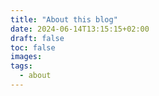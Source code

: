 ```yaml
---
title: "About this blog"
date: 2024-06-14T13:15:15+02:00
draft: false
toc: false
images:
tags:
  - about
---
```


